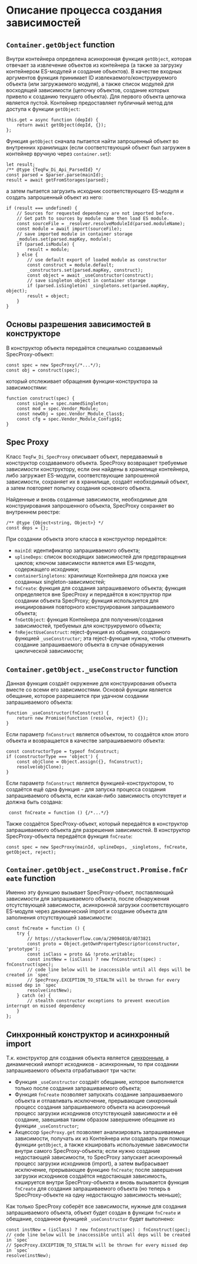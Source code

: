 # Описание процесса создания зависимостей


## `Container.getObject` function

Внутри контейнера определена асинхронная функция `getObject`, которая отвечает за извлечение объектов из контейнера (а также за загрузку контейнером ES-модулей и создание объектов). В качестве входных аргументов функция принимает ID извлекаемого/конструируемого объекта (или загружаемого модуля), а также список модулей для восходящей зависимости (цепочку объектов, создание которых привело к созданию текущего объекта). Для первого объекта цепочка является пустой. Контейнер предоставляет публичный метод для доступа к функции `getObject`:
```ecmascript 6
this.get = async function (depId) {
    return await getObject(depId, {});
};
``` 

Функция `getObject` сначала пытается найти запрошенный объект во внутренних хранилищах (если соответствующий объект был загружен в контейнер вручную через `container.set`):
```ecmascript 6
let result;
/** @type {TeqFw_Di_Api_ParsedId} */
const parsed = $parser.parse(mainId);
result = await getFromStorages(parsed);
```

а затем пытается загрузить исходник соответствующего ES-модуля и создать запрошенный объект из него:
```ecmascript 6
if (result === undefined) {
    // Sources for requested dependency are not imported before.
    // Get path to sources by module name then load ES module.
    const sourceFile = _resolver.resolveModuleId(parsed.moduleName);
    const module = await import(sourceFile);
    // save imported module in container storage
    _modules.set(parsed.mapKey, module);
    if (parsed.isModule) {
        result = module;
    } else {
        // use default export of loaded module as constructor
        const construct = module.default;
        _constructors.set(parsed.mapKey, construct);
        const object = await _useConstructor(construct);
        // save singleton object in container storage
        if (parsed.isSingleton) _singletons.set(parsed.mapKey, object);
        result = object;
    }
}
```


## Основы разрешения зависимостей в конструкторе 

В конструктор объекта передаётся специально создаваемый SpecProxy-объект:
```ecmascript 6
const spec = new SpecProxy(/*...*/);
const obj = construct(spec);
```

который отслеживает обращения функции-конструктора за зависимостями:
```ecmascript 6
function construct(spec) {
    const single = spec.namedSingleton;
    const mod = spec.Vendor_Module;
    const newObj = spec.Vendor_Module_Class$;
    const cfg = spec.Vendor_Module_Config$$;
}
```

## Spec Proxy

Класс `TeqFw_Di_SpecProxy` описывает объект, передаваемый в конструктор создаваемого объекта. SpecProxy возвращает требуемые зависимости конструктору, если они найдены в хранилище контейнера, либо загружает ES-модули, соответствующие запрошенной зависимости, сохраняет их в хранилище, создаёт необходимый объект, а затем повторяет попытку создания основного объекта.

Найденные и вновь созданные зависимости, необходимые для конструирования запрошенного объекта, SpecProxy сохраняет во внутреннем реестре:
```ecmascript 6
/** @type {Object<string, Object>} */
const deps = {};
```

При создании объекта этого класса в конструктор передаётся:

* `mainId`: идентификатор запрашиваемого объекта;
* `uplineDeps`: список восходящих зависимостей для предотвращения циклов; ключом зависимости является имя ES-модуля, содержащего исходники;
* `containerSingletons`: хранилище Контейнера для поиска уже созданных singleton-зависимостей;
* `fnCreate`: функция для создания запрашиваемого объекта; функция определяется вне SpecProxy и передаётся в конструктор при создании объекта SpecProxy; функция используется для инициирования повторного конструирования запрашиваемого объекта;
* `fnGetObject`: функция Контейнера для получения/создания зависимостей, требуемых для конструируемого объекта;
* `fnRejectUseConstruct`: reject-функция из общения, созданного функцией `_useConstructor`; эта reject-функция нужна, чтобы отменить создание запрашиваемого объекта в случае обнаружения циклической зависимости;



## `Container.getObject._useConstructor` function

Данная функция создаёт окружение для конструирования объекта вместе со всеми его зависимостями. Основой функции является обещание, которое разрешается при удачном создании запрашиваемого объекта:
```ecmascript 6
function _useConstructor(fnConstruct) {
    return new Promise(function (resolve, reject) {});
}
```

Если параметр `fnConstruct` является объектом, то создаётся клон этого объекта и возвращается в качестве запрашиваемого объекта:
```ecmascript 6
const constructorType = typeof fnConstruct;
if (constructorType === 'object') {
    const objClone = Object.assign({}, fnConstruct);
    resolve(objClone);
}
```

Если параметр `fnConstruct` является функцией-конструктором, то создаётся ещё одна функция - для запуска процесса создания запрашиваемого объекта, если какая-либо зависимость отсутствует и должна быть создана:
```ecmascript 6
 const fnCreate = function () {/*...*/}
```

Также создаётся SpecProxy-объект, который передаётся в конструктор запрашиваемого объекта для разрешения зависимостей. В конструктор SpecProxy-объекта передаётся функция `fnCreate`:
```ecmascript 6
const spec = new SpecProxy(mainId, uplineDeps, _singletons, fnCreate, getObject, reject);
```


## `Container.getObject._useConstruct.Promise.fnCreate` function

Именно эту функцию вызывает SpecProxy-объект, поставляющий зависимости для запрашиваемого объекта, после обнаружения отсутствующей зависимости, асинхронной загрузки соответствующего ES-модуля через динамический import и создание объекта для заполнения отсутствующей зависимости:
```ecmascript 6
const fnCreate = function () {
    try {
        // https://stackoverflow.com/a/29094018/4073821
        const proto = Object.getOwnPropertyDescriptor(constructor, 'prototype');
        const isClass = proto && !proto.writable;
        const instNew = (isClass) ? new fnConstruct(spec) : fnConstruct(spec);
        // code line below will be inaccessible until all deps will be created in `spec`
        // SpecProxy.EXCEPTION_TO_STEALTH will be thrown for every missed dep in `spec` 
        resolve(instNew);
    } catch (e) {
        // stealth constructor exceptions to prevent execution interrupt on missed dependency
    }
};
```


## Синхронный конструктор и асинхронный import

Т.к. конструктор для создания объекта является [синхронным](https://stackoverflow.com/questions/43431550/async-await-class-constructor), а динамический импорт исходников - асинхронным, то при создании запрашиваемого объекта отрабатывают три части:
 * Функция `_useConstructor` создаёт обещание, которое выполняется только после создания запрашиваемого объекта;
 * Функция `fnCreate` позволяет запускать создание запрашиваемого объекта и отлавливать исключение, прерывающие синхронный процесс создания запрашиваемого объекта на асинхронный процесс загрузки исходников отсутствующей зависимости и её создание, завешивая таким образом завершение обещание из функции `_useConstructor`;
 * Акцессор `SpecProxy.get` позволяет анализировать запрашиваемые зависимости, получать их из Контейнера или создавать при помощи функции `getObject`, а также кэшировать используемые зависимости внутри самого SpecProxy-объекта; если нужно создание недостающей зависимости, то SpecProxy запускает асинхронный процесс загрузки исходников (import), а затем выбрасывает исключение, прерывающее функцию `fnCreate`; после завершения загрузки исходников создаётся недостающая зависимость, кэшируется внутри SpecProxy-объекта и вновь вызывается функция `fnCreate` для создания запрашиваемого объекта (но теперь в SpecProxy-объекте на одну недостающую зависимость меньше);
 
 Как только SpecProxy соберёт все зависимости, нужные для создания запрашиваемого объекта, объект будет создан в функции `fnCreate` и обещание, созданное функцией `_useConstructor` будет выполнено:
 ```ecmascript 6
const instNew = (isClass) ? new fnConstruct(spec) : fnConstruct(spec);
// code line below will be inaccessible until all deps will be created in `spec`
// SpecProxy.EXCEPTION_TO_STEALTH will be thrown for every missed dep in `spec`
resolve(instNew);
```
